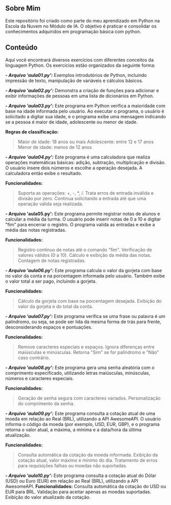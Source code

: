 ## Sobre Mim
Este repositório foi criado como parte do meu aprendizado em Python na Escola da Nuvem no Módulo de IA. O objetivo é praticar e consolidar os conhecimentos adquiridos em programação básica com python.


## Conteúdo
Aqui você encontrará diversos exercícios com diferentes conceitos da linguagem Python. Os exercícios estão organizados da seguinte forma:


***- Arquivo 'aula01.py':***
Exemplos introdutórios de Python, incluindo impressão de texto, manipulação de variáveis e cálculos básicos.

***- Arquivo 'aula02.py':***
Demonstra a criação de funções para adicionar e exibir informações de pessoas em uma lista de dicionários em Python.

***- Arquivo 'aula03.py':*** 
Este programa em Python verifica a maioridade com base na idade informada pelo usuário. Ao executar o programa, o usuário é solicitado a digitar sua idade, e o programa exibe uma mensagem indicando se a pessoa é maior de idade, adolescente ou menor de idade.

**Regras de classificação:**
> Maior de idade: 18 anos ou mais
> Adolescente: entre 12 e 17 anos
> Menor de idade: menos de 12 anos

***- Arquivo 'aula04.py':*** 
Este programa é uma calculadora que realiza operações matemáticas básicas: adição, subtração, multiplicação e divisão. O usuário insere dois números e escolhe a operação desejada. A calculadora então exibe o resultado.

**Funcionalidades:**
> Suporta as operações: +, -, *, /.
> Trata erros de entrada inválida e divisão por zero.
> Continua solicitando a entrada até que uma operação válida seja realizada.

**- Arquivo 'aula05.py':** 
Este programa permite registrar notas de alunos e calcular a média da turma. O usuário pode inserir notas de 0 a 10 e digitar "fim" para encerrar o registro. O programa valida as entradas e exibe a média das notas registradas.

**Funcionalidades:**
> Registro contínuo de notas até o comando "fim".
> Verificação de valores válidos (0 a 10).
> Cálculo e exibição da média das notas.
> Contagem de notas registradas.

***- Arquivo 'aula06.py':*** 
Este programa calcula o valor da gorjeta com base no valor da conta e na porcentagem informada pelo usuário. Também exibe o valor total a ser pago, incluindo a gorjeta.

**Funcionalidades:**
> Cálculo da gorjeta com base na porcentagem desejada.
> Exibição do valor da gorjeta e do total da conta.

***- Arquivo 'aula07.py':*** 
Este programa verifica se uma frase ou palavra é um palíndromo, ou seja, se pode ser lida da mesma forma de trás para frente, desconsiderando espaços e pontuações.

**Funcionalidades:**
> Remove caracteres especiais e espaços.
> Ignora diferenças entre maiúsculas e minúsculas.
> Retorna "Sim" se for palíndromo e "Não" caso contrário.

***- Arquivo 'aula08.py':***
Este programa gera uma senha aleatória com o comprimento especificado, utilizando letras maiúsculas, minúsculas, números e caracteres especiais.

**Funcionalidades:**
> Geração de senha segura com caracteres variados.
> Personalização do comprimento da senha.

***- Arquivo 'aula09.py':***
Este programa consulta a cotação atual de uma moeda em relação ao Real (BRL), utilizando a API AwesomeAPI. O usuário informa o código da moeda (por exemplo, USD, EUR, GBP), e o programa retorna o valor atual, a máxima, a mínima e a data/hora da última atualização.

**Funcionalidades:**
> Consulta automática da cotação da moeda informada.
> Exibição da cotação atual, valor máximo e mínimo do dia.
> Tratamento de erros para requisições falhas ou moedas não suportadas.

***- Arquivo 'aula10.py':*** 
Este programa consulta a cotação atual do Dólar (USD) ou Euro (EUR) em relação ao Real (BRL), utilizando a API AwesomeAPI.
**Funcionalidades:**
Consulta automática da cotação do USD ou EUR para BRL.
Validação para aceitar apenas as moedas suportadas.
Exibição do valor atualizado da cotação.
